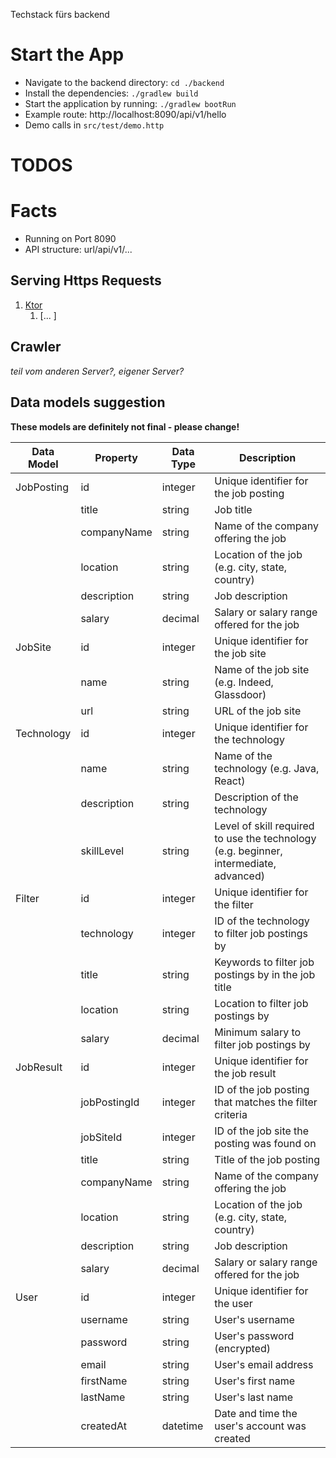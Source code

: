 Techstack fürs backend

# Start the App

- Navigate to the backend directory: `cd ./backend`
- Install the dependencies: `./gradlew build`
- Start the application by running: `./gradlew bootRun`
- Example route: http://localhost:8090/api/v1/hello
- Demo calls in `src/test/demo.http`

# TODOS

# Facts
- Running on Port 8090
- API structure: url/api/v1/...

## Serving Https Requests
1. [Ktor](https://ktor.io/)
    1. [... ]

## Crawler 
*teil vom anderen Server?, eigener Server?*

## Data models suggestion

**These models are definitely not final - please change!**

| Data Model | Property | Data Type | Description |
| --- | --- | --- | --- |
| JobPosting | id | integer | Unique identifier for the job posting |
| | title | string | Job title |
| | companyName | string | Name of the company offering the job |
| | location | string | Location of the job (e.g. city, state, country) |
| | description | string | Job description |
| | salary | decimal | Salary or salary range offered for the job |
| JobSite | id | integer | Unique identifier for the job site |
| | name | string | Name of the job site (e.g. Indeed, Glassdoor) |
| | url | string | URL of the job site |
| Technology | id | integer | Unique identifier for the technology |
| | name | string | Name of the technology (e.g. Java, React) |
| | description | string | Description of the technology |
| | skillLevel | string | Level of skill required to use the technology (e.g. beginner, intermediate, advanced) |
| Filter | id | integer | Unique identifier for the filter |
| | technology | integer | ID of the technology to filter job postings by |
| | title | string | Keywords to filter job postings by in the job title |
| | location | string | Location to filter job postings by |
| | salary | decimal | Minimum salary to filter job postings by |
| JobResult | id | integer | Unique identifier for the job result |
| | jobPostingId | integer | ID of the job posting that matches the filter criteria |
| | jobSiteId | integer | ID of the job site the posting was found on |
| | title | string | Title of the job posting |
| | companyName | string | Name of the company offering the job |
| | location | string | Location of the job (e.g. city, state, country) |
| | description | string | Job description |
| | salary | decimal | Salary or salary range offered for the job |
| User | id | integer | Unique identifier for the user |
| | username | string | User's username |
| | password | string | User's password (encrypted) |
| | email | string | User's email address |
| | firstName | string | User's first name |
| | lastName | string | User's last name |
| | createdAt | datetime | Date and time the user's account was created |


